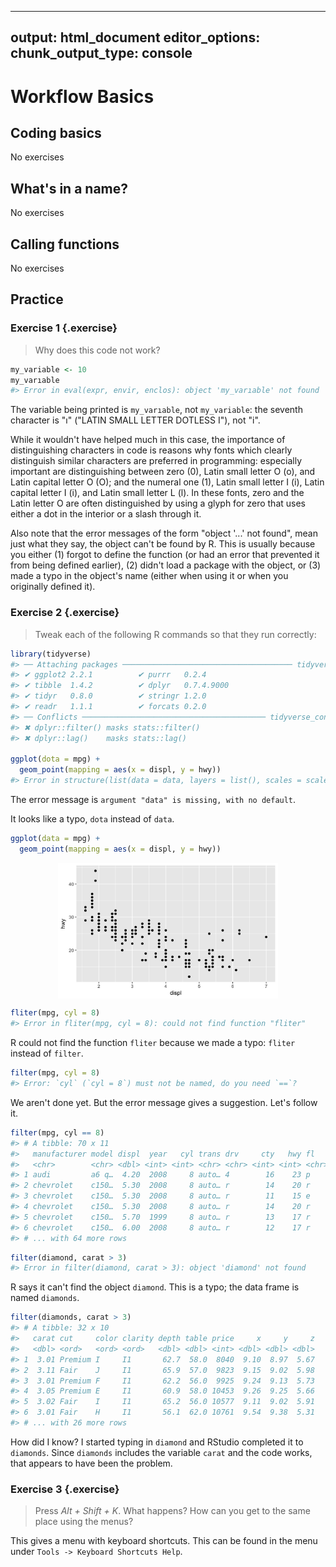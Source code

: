 
---
output: html_document
editor_options: 
  chunk_output_type: console
---
# Workflow Basics

## Coding basics

No exercises

## What's in a name?

No exercises

## Calling functions

No exercises

## Practice

### Exercise 1 {.exercise} 


> Why does this code not work?

```r
my_variable <- 10
my_varıable
#> Error in eval(expr, envir, enclos): object 'my_varıable' not found
```

The variable being printed is `my_varıable`, not `my_variable`:
the seventh character is "ı" ("LATIN SMALL LETTER DOTLESS I"), not "i". 

While it wouldn't have helped much in this case, the importance of distinguishing characters in code is reasons why fonts which clearly distinguish similar characters are preferred in programming: especially important are distinguishing between zero (0), Latin small letter O (o), and Latin capital letter O (O); and the numeral one (1), Latin small letter I (i), Latin capital letter I (i), and Latin small letter L (l).
In these fonts, zero and the Latin letter O are often distinguished by using a glyph for zero that uses either a dot in the interior or a slash through it.

Also note that the error messages of the form "object '...' not found", mean just what they say, the object can't be found by R.
This is usually because you either (1) forgot to define the function (or had an error that prevented it from being defined earlier), (2) didn't load a package with the object, or (3) made a typo in the object's name (either when using it or when you originally defined it).

### Exercise 2 {.exercise}

> Tweak each of the following R commands so that they run correctly:


```r
library(tidyverse)
#> ── Attaching packages ────────────────────────────────────── tidyverse 1.2.1 ──
#> ✔ ggplot2 2.2.1          ✔ purrr   0.2.4     
#> ✔ tibble  1.4.2          ✔ dplyr   0.7.4.9000
#> ✔ tidyr   0.8.0          ✔ stringr 1.2.0     
#> ✔ readr   1.1.1          ✔ forcats 0.2.0
#> ── Conflicts ───────────────────────────────────────── tidyverse_conflicts() ──
#> ✖ dplyr::filter() masks stats::filter()
#> ✖ dplyr::lag()    masks stats::lag()

ggplot(dota = mpg) + 
  geom_point(mapping = aes(x = displ, y = hwy))
#> Error in structure(list(data = data, layers = list(), scales = scales_list(), : argument "data" is missing, with no default
```
The error message is `argument "data" is missing, with no default`. 

It looks like a typo, `dota` instead of `data`.

```r
ggplot(data = mpg) + 
  geom_point(mapping = aes(x = displ, y = hwy))
```

<img src="workflow-basics_files/figure-html/unnamed-chunk-4-1.png" width="70%" style="display: block; margin: auto;" />


```r
fliter(mpg, cyl = 8)
#> Error in fliter(mpg, cyl = 8): could not find function "fliter"
```

R could not find the function `fliter` because we made a typo: `fliter` instead of `filter`.


```r
filter(mpg, cyl = 8)
#> Error: `cyl` (`cyl = 8`) must not be named, do you need `==`?
```

We aren't done yet. But the error message gives a suggestion. Let's follow it.


```r
filter(mpg, cyl == 8)
#> # A tibble: 70 x 11
#>   manufacturer model displ  year   cyl trans drv     cty   hwy fl    class
#>   <chr>        <chr> <dbl> <int> <int> <chr> <chr> <int> <int> <chr> <chr>
#> 1 audi         a6 q…  4.20  2008     8 auto… 4        16    23 p     mids…
#> 2 chevrolet    c150…  5.30  2008     8 auto… r        14    20 r     suv  
#> 3 chevrolet    c150…  5.30  2008     8 auto… r        11    15 e     suv  
#> 4 chevrolet    c150…  5.30  2008     8 auto… r        14    20 r     suv  
#> 5 chevrolet    c150…  5.70  1999     8 auto… r        13    17 r     suv  
#> 6 chevrolet    c150…  6.00  2008     8 auto… r        12    17 r     suv  
#> # ... with 64 more rows
```


```r
filter(diamond, carat > 3)
#> Error in filter(diamond, carat > 3): object 'diamond' not found
```

R says it can't find the object `diamond`.
This is a typo; the data frame is named `diamonds`.

```r
filter(diamonds, carat > 3)
#> # A tibble: 32 x 10
#>   carat cut     color clarity depth table price     x     y     z
#>   <dbl> <ord>   <ord> <ord>   <dbl> <dbl> <int> <dbl> <dbl> <dbl>
#> 1  3.01 Premium I     I1       62.7  58.0  8040  9.10  8.97  5.67
#> 2  3.11 Fair    J     I1       65.9  57.0  9823  9.15  9.02  5.98
#> 3  3.01 Premium F     I1       62.2  56.0  9925  9.24  9.13  5.73
#> 4  3.05 Premium E     I1       60.9  58.0 10453  9.26  9.25  5.66
#> 5  3.02 Fair    I     I1       65.2  56.0 10577  9.11  9.02  5.91
#> 6  3.01 Fair    H     I1       56.1  62.0 10761  9.54  9.38  5.31
#> # ... with 26 more rows
```

How did I know? I started typing in `diamond` and RStudio completed it to `diamonds`. 
Since `diamonds` includes the variable `carat` and the code works, that appears to have been the problem.

### Exercise 3 {.exercise}

> Press *Alt + Shift + K*. What happens? How can you get to the same place using the menus?

This gives a menu with keyboard shortcuts. This can be found in the menu under `Tools -> Keyboard Shortcuts Help`.


